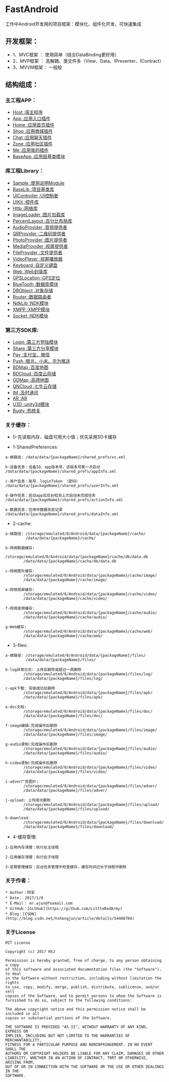 # FastAndroid
工作中Android开发用的项目框架：模块化、组件化开发，可快速集成

## 开发框架：
* 1、MVC框架 ： 使用简单（结合DataBinding更好用）
* 2、MVP框架 ： 高解耦、类文件多（View、Data、IPresenter、IContract）
* 3、MVVM框架： 一般般

## 结构组成：
### 主工程APP： 
  * [Host           :宿主程序](/APP/Host/Host_README.md)
  * [App            :应用入口插件](/APP/App/App_README.md)
  * [Home           :应用首页插件](/APP/App/Home_README.md)
  * [Shop           :应用商城插件](/APP/App/Shop_README.md)
  * [Chat           :应用聊天插件](/APP/App/Chat_README.md)
  * [Zone           :应用社区插件](/APP/App/Zone_README.md)
  * [Me             :应用我的插件](/APP/App/Me_README.md)
  * [BaseApp        :应用层基类模块](/APP/App/BaseApp_README.md)
 
### 库工程Library：
  * [Sample         :使用说明Module](/Library/Sample/Sample_README.md)
  * [BaseLib        :项目基类库](/Library/BaseLib/BaseLib_README.md)
  * [UIController   :UI控制者](/Library/UIController/UIController_README.md)
  * [UIKit          :控件库](/Library/UIKit/UIKit_README.md)
  * [Http           :网络库](/Library/Http/Http_README.md)
  * [ImageLoader    :图片加载库](/Library/ImageLoader/ImageLoader_README.md)
  * [PercentLayout  :百分比布局库](/Library/PercentLayout/PercentLayout_README.md)
  * [AudioProvider  :音频提供者](/Library/AudioProvider/AudioProvider_README.md)
  * [QRProvider     :二维码提供者](/Library/QRProvider/QRProvider_README.md)
  * [PhotoProvider  :图片提供者](/Library/PhotoProvider/PhotoProvider_README.md)
  * [MediaProvider  :视屏提供者](/Library/MediaProvider/MediaProvider_README.md)
  * [FileProvider   :文件提供者](/Library/FileProvider/FileProvider_README.md)
  * [VideoPlayer    :视屏播放器](/Library/VideoPlayer/VideoPlayer_README.md)
  * [Keyboard       :自定义键盘](/Library/Keyboard/Keyboard_README.md)
  * [Web            :Web封装库](/Library/Web/Web_README.md)
  * [GPSLocation    :GPS定位](/Library/GPSLocation/GPSLocation_README.md)
  * [BlueTooth      :数据库模块](/Library/BlueTooth/BlueTooth_README.md)
  * [DBObject       :对象存储](/Library/DBObject/DBObject_README.md)
  * [Router         :数据路由者](/Library/Router/Router_README.md)
  * [NdkLib         :NDK模块](/Library/NdkLib/NdkLib_README.md)
  * [XMPP           :XMPP模块](/Library/XMPP/XMPP_README.md)
  * [Socket         :NDK模块](/Library/Socket/Socket_README.md)
  
### 第三方SDK库:
  * [Login          :第三方登陆模块](/ThirdSDK/Login/Login_README.md)
  * [Share          :第三方分享模块](/ThirdSDK/Share/Share_README.md)
  * [Pay            :支付宝、微信](/ThirdSDK/Pay/Pay_README.md)
  * [Push           :极光、小米、华为推送](/ThirdSDK/Push/Push_README.md)
  * [BDMap          :百度地图](/ThirdSDK/BDMap/BDMap_README.md)
  * [BDCloud        :百度云存储](/ThirdSDK/BDCloud/BDCloud_README.md)
  * [GDMap          :高德地图](/ThirdSDK/GDMap/GDMap_README.md)
  * [QNCloud        :七牛云存储](/ThirdSDK/QNCloud/QNCloud_README.md)
  * [IM             :及时通讯](/ThirdSDK/IM/IM_README.md)
  * [AR             :AR](/ThirdSDK/AR/AR_README.md)
  * [U3D            :unity3d模块](/ThirdSDK/U3D/U3D_README.md)
  * [Bugly          :热修复](/ThirdSDK/Bugly/Bugly_README.md)

### 关于缓存：
* 0-先读取内存、磁盘可用大小值；优先采用SD卡缓存

* 1-SharedPreferences:
```
a-根路径: /data/data/{packageName}/shared_prefs/xx.xml

b-设备信息：设备ID、app版本号、该版本号第一次启动 /data/data/{packageName}/shared_prefs/appInfo.xml

c-用户信息：账号、loginToken （密码）          /data/data/{packageName}/shared_prefs/userInfo.xml

d-操作信息：启动app后后台检测上次启动未完成任务   /data/data/{packageName}/shared_prefs/actionInfo.xml

e-数据信息：应用中数据状态记录                 /data/data/{packageName}/shared_prefs/dataInfo.xml
```

* 2-cache:
```
a-根路径: /storage/emulated/0/Android/data/{packageName}/cache/
         /data/data/{packageName}/cache/
        
b-网络数据缓存:
        /storage/emulated/0/Android/data/{packageName}/cache/db/data.db
        /data/data/{packageName}/cache/db/data.db
        
c-网络图片缓存:
        /storage/emulated/0/Android/data/{packageName}/cache/image/
        /data/data/{packageName}/cache/image/

e-网络视屏缓存:
        /storage/emulated/0/Android/data/{packageName}/cache/video/
        /data/data/{packageName}/cache/video/
    
f-网络音频缓存:
        /storage/emulated/0/Android/data/{packageName}/cache/audio/
        /data/data/{packageName}/cache/audio/
        
g-Web缓存:
        /storage/emulated/0/Android/data/{packageName}/cache/web/
        /data/data/{packageName}/cache/web/
```

* 3-files:
```
a-根路径: /storage/emulated/0/Android/data/{packageName}/files/
         /data/data/{packageName}/files/
        
b-log异常日志: 上传后删除或超过一周删除
        /storage/emulated/0/Android/data/{packageName}/files/log/
        /data/data/{packageName}/files/log/
        
c-apk下载: 安装成功后删除
        /storage/emulated/0/Android/data/{packageName}/files/apk/
        /data/data/{packageName}/files/apk/
        
e-doc文档: 
        /storage/emulated/0/Android/data/{packageName}/files/doc/
        /data/data/{packageName}/files/doc/
        
f-image编辑:完成操作后删除
        /storage/emulated/0/Android/data/{packageName}/files/image/
        /data/data/{packageName}/files/image/
        
g-audio录制:完成操作后删除
        /storage/emulated/0/Android/data/{packageName}/files/audio/
        /data/data/{packageName}/files/audio/
        
h-video录制:完成操作后删除
        /storage/emulated/0/Android/data/{packageName}/files/video/
        /data/data/{packageName}/files/video/
        
i-adver广告图片:
        /storage/emulated/0/Android/data/{packageName}/files/adver/
        /data/data/{packageName}/files/adver/
        
j-upload: 上传成功删除
        /storage/emulated/0/Android/data/{packageName}/files/upload/
        /data/data/{packageName}/files/upload/
        
k-download:
        /storage/emulated/0/Android/data/{packageName}/files/download/
        /data/data/{packageName}/files/download/
```

* 4-缓存管理:
```
1-应用内存清理：执行在主线程

2-应用缓存清理：执行在子线程

3-定期管理缓存：后台任务管理中检查缓存，缓存时间过长子线程中删除
```

### 关于作者：
```
* Author：阿军
* Date： 2017/1/9
* E-Mail： mr.ajun@foxmail.com
* GitHub：[GitHub](https://github.com/LittleRedArmy)
* Blog：[CSDN](http://blog.csdn.net/hshengjun/article/details/54408704)
```

### 关于License
```text
MIT License

Copyright (c) 2017 HSJ

Permission is hereby granted, free of charge, to any person obtaining a copy
of this software and associated documentation files (the "Software"), to deal
in the Software without restriction, including without limitation the rights
to use, copy, modify, merge, publish, distribute, sublicense, and/or sell
copies of the Software, and to permit persons to whom the Software is
furnished to do so, subject to the following conditions:

The above copyright notice and this permission notice shall be included in all
copies or substantial portions of the Software.

THE SOFTWARE IS PROVIDED "AS IS", WITHOUT WARRANTY OF ANY KIND, EXPRESS OR
IMPLIED, INCLUDING BUT NOT LIMITED TO THE WARRANTIES OF MERCHANTABILITY,
FITNESS FOR A PARTICULAR PURPOSE AND NONINFRINGEMENT. IN NO EVENT SHALL THE
AUTHORS OR COPYRIGHT HOLDERS BE LIABLE FOR ANY CLAIM, DAMAGES OR OTHER
LIABILITY, WHETHER IN AN ACTION OF CONTRACT, TORT OR OTHERWISE, ARISING FROM,
OUT OF OR IN CONNECTION WITH THE SOFTWARE OR THE USE OR OTHER DEALINGS IN THE
SOFTWARE.
```